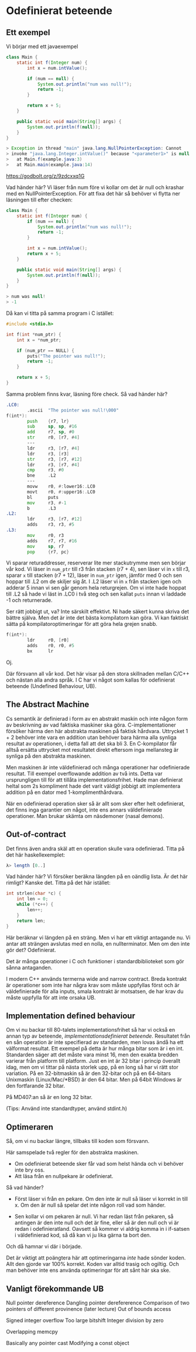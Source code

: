 # Odefinierat beteende

## Ett exempel

Vi börjar med ett javaexempel

```java
class Main {
    static int f(Integer num) {
        int x = num.intValue();

        if (num == null) {
            System.out.println("num was null!");
            return -1;
        }

        return x + 5;
    }

    public static void main(String[] args) {
        System.out.println(f(null));
    }
}

> Exception in thread "main" java.lang.NullPointerException: Cannot
> invoke "java.lang.Integer.intValue()" because "<parameter1>" is null
>   at Main.f(example.java:3)
>   at Main.main(example.java:14)
```
https://godbolt.org/z/9zdcxxq1G

Vad händer här?
Vi läser från num före vi kollar om det är null och krashar med en
NullPointerException.  För att fixa det här så behöver vi flytta ner
läsningen till efter checken:

```java
class Main {
    static int f(Integer num) {
        if (num == null) {
            System.out.println("num was null!");
            return -1;
        }

        int x = num.intValue();
        return x + 5;
    }

    public static void main(String[] args) {
        System.out.println(f(null));
    }
}

> num was null!
> -1
```

Då kan vi titta på samma program i C istället:
```c
#include <stdio.h>

int f(int *num_ptr) {
    int x = *num_ptr;

    if (num_ptr == NULL) {
        puts("The pointer was null!");
        return -1;
    }

    return x + 5;
}
```

Samma problem finns kvar, läsning före check. Så vad händer här?
```asm
.LC0:
        .ascii  "The pointer was null!\000"
f(int*):
        push    {r7, lr}
        sub     sp, sp, #16
        add     r7, sp, #0
        str     r0, [r7, #4]
        ---
        ldr     r3, [r7, #4]
        ldr     r3, [r3]
        str     r3, [r7, #12]
        ldr     r3, [r7, #4]
        cmp     r3, #0
        bne     .L2
        ---
        movw    r0, #:lower16:.LC0
        movt    r0, #:upper16:.LC0
        bl      puts
        mov     r3, #-1
        b       .L3
.L2:
        ldr     r3, [r7, #12]
        adds    r3, r3, #5
.L3:
        mov     r0, r3
        adds    r7, r7, #16
        mov     sp, r7
        pop     {r7, pc}
```

Vi sparar returaddresser, reserverar lite mer stackutrymme men sen
börjar vår kod. Vi läser in `num_ptr` till r3 från stacken (r7 + 4),
sen läser vi in `x` till r3, sparar `x` till stacken (r7 + 12), läser
in `num_ptr` igen, jämför med 0 och sen hoppar till .L2 om de skiljer
sig åt. I .L2 läser vi in `x` från stacken igen och adderar 5 innan vi
sen går genom hela returgrejen.
Om vi inte hade hoppat till .L2 så hade vi läst in .LC0 i två steg och
sen kallat `puts` innan vi laddade -1 och returnerade.

Ser rätt jobbigt ut, va? Inte särskilt effektivt. Ni hade säkert kunna
skriva det bättre själva. Men det är inte det bästa kompilatorn kan
göra. Vi kan faktiskt sätta på kompilatoroptimeringar för att göra
hela grejen snabb.

```asm
f(int*):
        ldr     r0, [r0]
        adds    r0, r0, #5
        bx      lr
```

Oj.

Där försvann all vår kod. Det här visar på den stora skillnaden mellan
C/C++ och nästan alla andra språk. I C har vi något som kallas för
odefinierat beteende (Undefined Behaviour, UB).

## The Abstract Machine

Cs semantik är definierad i form av en abstrakt maskin och inte någon
form av beskrivning av vad faktiska maskiner ska
göra. C-implementationer försöker härma den här abstrakta maskinen på
faktisk hårdvara. Uttrycket 1 + 2 behöver inte vara en addition utan
behöver bara härma alla synliga resultat av operationen, i detta fall
att det ska bli 3. En C-kompilator får alltså ersätta uttrycket mot
resultatet direkt eftersom inga mellansteg är synliga på den abstrakta
maskinen.

Men maskinen är inte väldefinierad och många operationer har
odefinierade resultat. Till exempel overflowande addition av två
ints. Detta var ursprungligen till för att tillåta
implementationsfrihet. Hade man definierat heltal som 2s kompliment
hade det varit väldigt jobbigt att implementera addition på en dator
med 1-komplimenthårdvara.

När en odefinierad operation sker så är allt som sker efter helt
odefinierat, det finns inga garantier om något, inte ens annars
väldefinierade operationer. Man brukar skämta om näsdemoner (nasal
demons).

## Out-of-contract

Det finns även andra skäl att en operation skulle vara
odefinierad. Titta på det här haskellexemplet:

```hs
λ> length [0..]
```

Vad händer här? Vi försöker beräkna längden på en oändlig lista. Är
det här rimligt? Kanske det.
Titta på det här istället:

```c
int strlen(char *c) {
    int len = 0;
    while (*c++) {
        len++;
    }
    return len;
}
```

Här beräknar vi längden på en sträng. Men vi har ett viktigt antagande
nu. Vi antar att strängen avslutas med en nolla, en
nullterminator. Men om den inte gör det? Odefinierat.

Det är många operationer i C och funktioner i standardbiblioteket som
gör sånna antaganden.

I modern C++ används termerna wide and narrow contract.  Breda
kontrakt är operationer som inte har några krav som måste uppfyllas
först och är väldefinierade för alla inputs, smala kontrakt är
motsatsen, de har krav du måste uppfylla för att inte orsaka UB.

## Implementation defined behaviour

Om vi nu backar till 80-talets implementationsfrihet så har vi också
en annan typ av beteende, *implementationsdefinierat
beteende*. Resultatet från en sån operation är inte specifierad av
standarden, men lovas ändå ha ett välformat resultat. Ett exempel på
detta är hur många bitar som är i en int. Standarden säger att det
måste vara minst 16, men den exakta bredden varierar från platform
till platform. Just en int är 32 bitar i princip överallt idag, men om
vi tittar på nästa storlek upp, på en long så har vi rätt stor
variation. På en 32-bitmaskin så är den 32-bitar och på en 64-bitars
Unixmaskin (Linux/Mac/*BSD) är den 64 bitar. Men på 64bit Windows är
den fortfarande 32 bitar.

På MD407:an så är en long 32 bitar.

(Tips: Använd inte standardtyper, använd stdint.h)

## Optimeraren

Så, om vi nu backar längre, tillbaks till koden som försvann.

Här samspelade två regler för den abstrakta maskinen.

* Om odefinierat beteende sker får vad som helst hända och vi behöver
  inte bry oss.
* Att läsa från en nullpekare är odefinierat.

Så vad händer?

* Först läser vi från en pekare.
Om den inte är null så läser vi korrekt in till x.
Om den är null så spelar det inte någon roll vad som händer.

* Sen kollar vi om pekaren är null.
Vi har redan läst från pekaren, så antingen är den inte null och det
är fine, eller så är den null och vi är redan i odefinieratland.
Oavsett så kommer vi aldrig komma in i if-satsen i väldefinierad kod,
så då kan vi ju lika gärna ta bort den.

Och då hamnar vi där i började.

Det är viktigt att poängtera här att optimeringarna *inte* hade sönder
koden. Allt den gjorde var 100% korrekt. Koden var alltid trasig och
ogiltig. Och man behöver inte ens använda optimeringar för att sånt
här ska ske.

## Vanligt förekommande UB

Null pointer dereference
Dangling pointer derefererence
Comparison of two pointers of different provinence (later lecture)
Out of bounds access

Signed integer overflow
Too large bitshift
Integer division by zero

Overlapping memcpy

Basically any pointer cast
Modifying a const object

